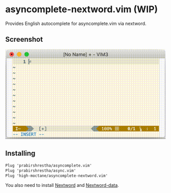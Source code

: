 # asyncomplete-nextword.vim (WIP)
Provides English autocomplete for asyncomplete.vim via nextword.

## Screenshot

![powa](images/screenshot.gif)

## Installing

```
Plug 'prabirshrestha/asyncomplete.vim'
Plug 'prabirshrestha/async.vim'
Plug 'high-moctane/asyncomplete-nextword.vim'
```

You also need to install [Nextword](https://github.com/high-moctane/nextword) and
[Nextword-data](https://github.com/high-moctane/nextword-data).
